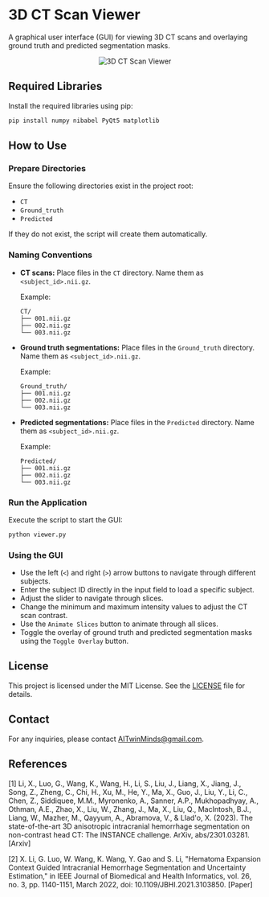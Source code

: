 # 3D CT Scan Viewer

A graphical user interface (GUI) for viewing 3D CT scans and overlaying ground truth and predicted segmentation masks.

<p align="center">
  <img src="https://github.com/AITwinMinds/3D-CT-Scan-Viewer/assets/100919352/218bd145-2e37-4276-9c9e-b3afadff8d7a" alt="3D CT Scan Viewer">
</p>

## Required Libraries

Install the required libraries using pip:

```bash
pip install numpy nibabel PyQt5 matplotlib
```

## How to Use

### Prepare Directories

Ensure the following directories exist in the project root:
- `CT`
- `Ground_truth`
- `Predicted`

If they do not exist, the script will create them automatically.

### Naming Conventions

- **CT scans:** Place files in the `CT` directory. Name them as `<subject_id>.nii.gz`.

  Example:
  ```
  CT/
  ├── 001.nii.gz
  ├── 002.nii.gz
  └── 003.nii.gz
  ```

- **Ground truth segmentations:** Place files in the `Ground_truth` directory. Name them as `<subject_id>.nii.gz`.

  Example:
  ```
  Ground_truth/
  ├── 001.nii.gz
  ├── 002.nii.gz
  └── 003.nii.gz
  ```

- **Predicted segmentations:** Place files in the `Predicted` directory. Name them as `<subject_id>.nii.gz`.

  Example:
  ```
  Predicted/
  ├── 001.nii.gz
  ├── 002.nii.gz
  └── 003.nii.gz
  ```

### Run the Application

Execute the script to start the GUI:

```bash
python viewer.py
```

### Using the GUI

- Use the left (`<`) and right (`>`) arrow buttons to navigate through different subjects.
- Enter the subject ID directly in the input field to load a specific subject.
- Adjust the slider to navigate through slices.
- Change the minimum and maximum intensity values to adjust the CT scan contrast.
- Use the `Animate Slices` button to animate through all slices.
- Toggle the overlay of ground truth and predicted segmentation masks using the `Toggle Overlay` button.

## License

This project is licensed under the MIT License. See the [LICENSE](LICENSE) file for details.

## Contact

For any inquiries, please contact [AITwinMinds@gmail.com](mailto:AITwinMinds@gmail.com).

## References

[1] Li, X., Luo, G., Wang, K., Wang, H., Li, S., Liu, J., Liang, X., Jiang, J., Song, Z., Zheng, C., Chi, H., Xu, M., He, Y., Ma, X., Guo, J., Liu, Y., Li, C., Chen, Z., Siddiquee, M.M., Myronenko, A., Sanner, A.P., Mukhopadhyay, A., Othman, A.E., Zhao, X., Liu, W., Zhang, J., Ma, X., Liu, Q., MacIntosh, B.J., Liang, W., Mazher, M., Qayyum, A., Abramova, V., & Llad'o, X. (2023). The state-of-the-art 3D anisotropic intracranial hemorrhage segmentation on non-contrast head CT: The INSTANCE challenge. ArXiv, abs/2301.03281. [Arxiv]

[2] X. Li, G. Luo, W. Wang, K. Wang, Y. Gao and S. Li, "Hematoma Expansion Context Guided Intracranial Hemorrhage Segmentation and Uncertainty Estimation," in IEEE Journal of Biomedical and Health Informatics, vol. 26, no. 3, pp. 1140-1151, March 2022, doi: 10.1109/JBHI.2021.3103850. [Paper]
